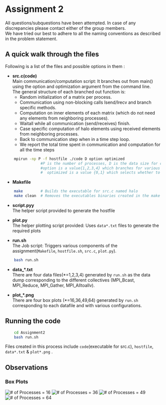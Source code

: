 # Assignment 2

All questions/subquestions have been attempted. In case of any discrepancies please contact either of the group members.<br>
We have tried our best to adhere to all the naming conventions as described in the problem statement.

## A quick walk through the files

Following is a list of the files and possible options in them :

* **src.c(code)** <br>
	Main communication/computation script: It branches out from main() using the option and optimization argument from the command line.<br>
	The general structure of each branched out function is:
	-	Random initialization of a matrix per process.
	-	Communication using non-blocking calls Isend/Irecv and branch specific methods.
	-	Computation on inner elements of each matrix (which do not need any elements from neighboring processes).
	-	Waitall while all communication (send/receives) finish.
	-	Case specific computation of halo elements using received elements from neighboring processes.
	-	Back to communication step when in a time step loop.
	-   We report the total time spent in communication and computation for all the time steps

```sh
	mpirun -np P -f hostfile ./code D option optimized   
                #P is the number of processes, D is the data size for communication
				#option is a value{1,2,3,4} which branches for various collectives covered.
                #  optimized is a value {0,1} which selects whether to run the default collective or the optimized version 
```

* **Makefile**

```sh
	make        # Builds the executable for src.c named halo
	make clean  # Removes the executables binaries created in the make process. 
```

*	**script.pyy**<br>
	The helper script provided to generate the hostfile

*	**plot.py**<br>
	The helper plotting script provided: Uses `data*.txt` files to generate the required plots

*	**run.sh**<br>
	The Job script: Triggers various components of the assignment(`Makefile`, `hostfile.sh`, `src.c`, `plot.py`). <br>

```sh
	bash run.sh
```

*	**data_\*.txt**<br>
	There are four data files(\*=1,2,3,4) generated by `run.sh` as the data dump corresponding to the different collectives (MPI_Bcast, MPI_Reduce, MPI_Gather, MPI_Alltoallv).

*	**plot_\*.png**<br>
	There are four box plots (\*=16,36,49,64) generated by `run.sh` corresponding to each datafile and with various configurations.	

## Running the code


```sh
	cd Assignment2
	bash run.sh
```

Files created in this process include `code`(executable for src.c), `hostfile`, `data*.txt` & `plot*.png` .


## Observations



### Box Plots

![# of Processes = 16](plot16.png)
![# of Processes = 36](plot36.png)
![# of Processes = 49](plot49.png)
![# of Processes = 64](plot64.png)
